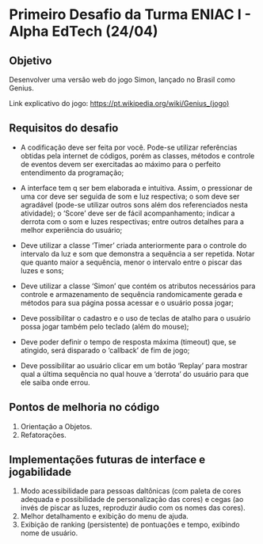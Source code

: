 # Primeiro Desafio da Turma ENIAC I - Alpha EdTech (24/04)
## Objetivo
Desenvolver uma versão web do jogo Simon, lançado no Brasil como Genius. 

Link explicativo do jogo: https://pt.wikipedia.org/wiki/Genius_(jogo) 
## Requisitos do desafio
* A codificação deve ser feita por você. Pode-se utilizar referências obtidas pela
internet de códigos, porém as classes, métodos e controle de eventos devem ser
exercitadas ao máximo para o perfeito entendimento da programação;

* A interface tem q ser bem elaborada e intuitiva. Assim, o pressionar de uma cor deve
ser seguida de som e luz respectiva; o som deve ser agradável (pode-se utilizar outros
sons além dos referenciados nesta atividade); o ‘Score’ deve ser de fácil
acompanhamento; indicar a derrota com o som e luzes respectivas; entre outros
detalhes para a melhor experiência do usuário;

* Deve utilizar a classe ‘Timer’ criada anteriormente para o controle do intervalo da luz
e som que demonstra a sequência a ser repetida. Notar que quanto maior a
sequência, menor o intervalo entre o piscar das luzes e sons;

* Deve utilizar a classe ‘Simon’ que contém os atributos necessários para controle e
armazenamento de sequência randomicamente gerada e métodos para sua página
possa acessar e o usuário possa jogar;

* Deve possibilitar o cadastro e o uso de teclas de atalho para o usuário possa jogar
também pelo teclado (além do mouse);

* Deve poder definir o tempo de resposta máxima (timeout) que, se atingido, será
disparado o ‘callback’ de fim de jogo;

* Deve possibilitar ao usuário clicar em um botão ‘Replay’ para mostrar qual a última
sequência no qual houve a ‘derrota’ do usuário para que ele saiba onde errou.
## Pontos de melhoria no código
1. Orientação a Objetos.
2. Refatorações.
## Implementações futuras de interface e jogabilidade
1. Modo acessibilidade para pessoas daltônicas (com paleta de cores adequada e possibilidade de personalização das cores) e cegas (ao invés de piscar as luzes, reproduzir áudio com os nomes das cores).
2. Melhor detalhamento e exibição do menu de ajuda.
3. Exibição de ranking (persistente) de pontuações e tempo, exibindo nome de usuário.
